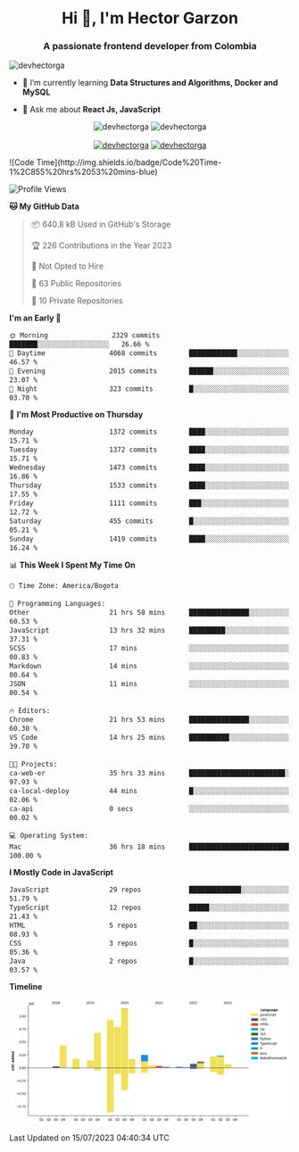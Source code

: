 <h1 align="center">Hi 👋, I'm Hector Garzon</h1>
<h3 align="center">A passionate frontend developer from Colombia</h3>

<p align="left"> <img src="https://komarev.com/ghpvc/?username=devhectorga" alt="devhectorga" /> </p>

- 🌱 I’m currently learning **Data Structures and Algorithms, Docker and MySQL**

- 💬 Ask me about **React Js, JavaScript**

<p align="center"> <img src="https://github-readme-stats.vercel.app/api?username=devhectorga&count_private=true&show_icons=true" alt="devhectorga" /> <img src="https://github-readme-stats.vercel.app/api/top-langs/?username=devhectorga&layout=compact" alt="devhectorga" /></p>

<p align="center">
<a href="https://twitter.com/devhectorga" target="blank"><img align="center" src="https://cdn.jsdelivr.net/npm/simple-icons@3.0.1/icons/twitter.svg" alt="devhectorga" height="20" width="20" /></a>
<a href="https://linkedin.com/in/devhectorga" target="blank"><img align="center" src="https://cdn.jsdelivr.net/npm/simple-icons@3.0.1/icons/linkedin.svg" alt="devhectorga" height="20" width="20" /></a>
</p>
<!--START_SECTION:waka-->
![Code Time](http://img.shields.io/badge/Code%20Time-1%2C855%20hrs%2053%20mins-blue)

![Profile Views](http://img.shields.io/badge/Profile%20Views-63-blue)

**🐱 My GitHub Data** 

> 📦 640.8 kB Used in GitHub's Storage 
 > 
> 🏆 226 Contributions in the Year 2023
 > 
> 🚫 Not Opted to Hire
 > 
> 📜 63 Public Repositories 
 > 
> 🔑 10 Private Repositories 
 > 
**I'm an Early 🐤** 

```text
🌞 Morning                2329 commits        ███████░░░░░░░░░░░░░░░░░░   26.66 % 
🌆 Daytime                4068 commits        ████████████░░░░░░░░░░░░░   46.57 % 
🌃 Evening                2015 commits        ██████░░░░░░░░░░░░░░░░░░░   23.07 % 
🌙 Night                  323 commits         █░░░░░░░░░░░░░░░░░░░░░░░░   03.70 % 
```
📅 **I'm Most Productive on Thursday** 

```text
Monday                   1372 commits        ████░░░░░░░░░░░░░░░░░░░░░   15.71 % 
Tuesday                  1372 commits        ████░░░░░░░░░░░░░░░░░░░░░   15.71 % 
Wednesday                1473 commits        ████░░░░░░░░░░░░░░░░░░░░░   16.86 % 
Thursday                 1533 commits        ████░░░░░░░░░░░░░░░░░░░░░   17.55 % 
Friday                   1111 commits        ███░░░░░░░░░░░░░░░░░░░░░░   12.72 % 
Saturday                 455 commits         █░░░░░░░░░░░░░░░░░░░░░░░░   05.21 % 
Sunday                   1419 commits        ████░░░░░░░░░░░░░░░░░░░░░   16.24 % 
```


📊 **This Week I Spent My Time On** 

```text
🕑︎ Time Zone: America/Bogota

💬 Programming Languages: 
Other                    21 hrs 58 mins      ███████████████░░░░░░░░░░   60.53 % 
JavaScript               13 hrs 32 mins      █████████░░░░░░░░░░░░░░░░   37.31 % 
SCSS                     17 mins             ░░░░░░░░░░░░░░░░░░░░░░░░░   00.83 % 
Markdown                 14 mins             ░░░░░░░░░░░░░░░░░░░░░░░░░   00.64 % 
JSON                     11 mins             ░░░░░░░░░░░░░░░░░░░░░░░░░   00.54 % 

🔥 Editors: 
Chrome                   21 hrs 53 mins      ███████████████░░░░░░░░░░   60.30 % 
VS Code                  14 hrs 25 mins      ██████████░░░░░░░░░░░░░░░   39.70 % 

🐱‍💻 Projects: 
ca-web-er                35 hrs 33 mins      ████████████████████████░   97.93 % 
ca-local-deploy          44 mins             █░░░░░░░░░░░░░░░░░░░░░░░░   02.06 % 
ca-api                   0 secs              ░░░░░░░░░░░░░░░░░░░░░░░░░   00.02 % 

💻 Operating System: 
Mac                      36 hrs 18 mins      █████████████████████████   100.00 % 
```

**I Mostly Code in JavaScript** 

```text
JavaScript               29 repos            █████████████░░░░░░░░░░░░   51.79 % 
TypeScript               12 repos            █████░░░░░░░░░░░░░░░░░░░░   21.43 % 
HTML                     5 repos             ██░░░░░░░░░░░░░░░░░░░░░░░   08.93 % 
CSS                      3 repos             █░░░░░░░░░░░░░░░░░░░░░░░░   05.36 % 
Java                     2 repos             █░░░░░░░░░░░░░░░░░░░░░░░░   03.57 % 
```



**Timeline**

![Lines of Code chart](https://raw.githubusercontent.com/devHectorGa/devHectorGa/master/assets/bar_graph.png)


 Last Updated on 15/07/2023 04:40:34 UTC
<!--END_SECTION:waka-->
